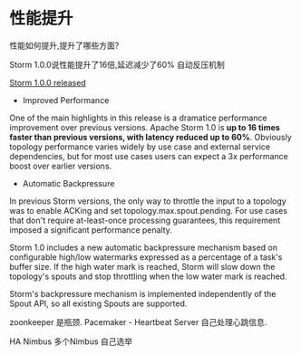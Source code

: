 # 性能提升

性能如何提升,提升了哪些方面?


Storm 1.0.0说性能提升了16倍,延迟减少了60%
自动反压机制

[Storm 1.0.0 released](http://storm.apache.org/2016/04/12/storm100-released.html)

- Improved Performance

One of the main highlights in this release is a dramatice performance improvement over previous versions. Apache Storm 1.0 is **up to 16 times faster than previous versions, with latency reduced up to 60%**. Obviously topology performance varies widely by use case and external service dependencies, but for most use cases users can expect a 3x performance boost over earlier versions.

- Automatic Backpressure

In previous Storm versions, the only way to throttle the input to a topology was to enable ACKing and set topology.max.spout.pending. For use cases that don't require at-least-once processing guarantees, this requirement imposed a significant performance penalty.

Storm 1.0 includes a new automatic backpressure mechanism based on configurable high/low watermarks expressed as a percentage of a task's buffer size. If the high water mark is reached, Storm will slow down the topology's spouts and stop throttling when the low water mark is reached.

Storm's backpressure mechanism is implemented independently of the Spout API, so all existing Spouts are supported.

zoonkeeper 是瓶颈.
Pacemaker - Heartbeat Server 自己处理心跳信息.

HA Nimbus 多个Nimbus 自己选举